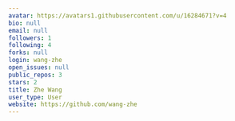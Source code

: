 ```yaml
---
avatar: https://avatars1.githubusercontent.com/u/16284671?v=4
bio: null
email: null
followers: 1
following: 4
forks: null
login: wang-zhe
open_issues: null
public_repos: 3
stars: 2
title: Zhe Wang
user_type: User
website: https://github.com/wang-zhe
---
```

